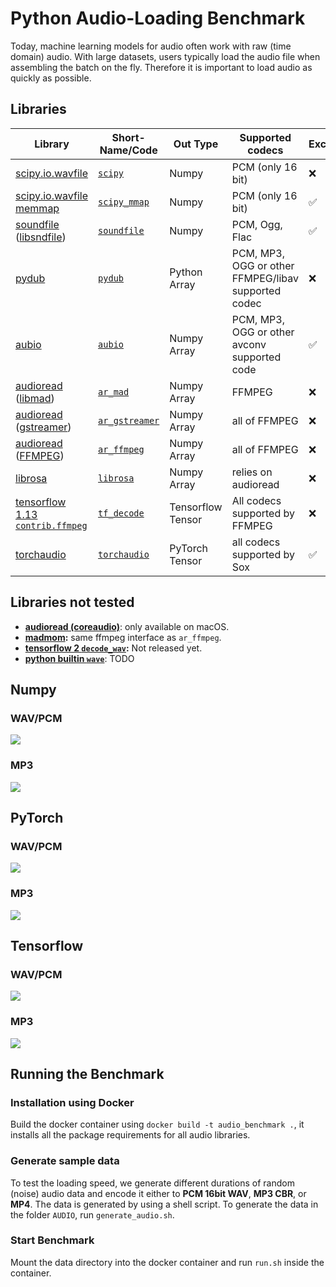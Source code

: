 # Python Audio-Loading Benchmark

Today, machine learning models for audio often work with raw (time domain) audio. With large datasets, users typically load the audio file when assembling the batch on the fly. Therefore it is important to load audio as quickly as possible.

## Libraries

| Library                 | Short-Name/Code          | Out Type          | Supported codecs  | Excerpts/Seeking |
|-------------------------|-----------------------|-------------------|-------------------| -----------------|
| [scipy.io.wavfile](https://docs.scipy.org/doc/scipy-0.14.0/reference/generated/scipy.io.wavfile.read.html#scipy.io.wavfile.read)        | [`scipy`](https://github.com/faroit/python_audio_loading_benchmark/blob/master/loaders.py#L55)       | Numpy      | PCM (only 16 bit)   | ❌        |
| [scipy.io.wavfile memmap](https://docs.scipy.org/doc/scipy-0.14.0/reference/generated/scipy.io.wavfile.read.html#scipy.io.wavfile.read) | [`scipy_mmap`](https://github.com/faroit/python_audio_loading_benchmark/blob/master/loaders.py#L61)  | Numpy      | PCM (only 16 bit)   | ✅        |
| [soundfile](https://pysoundfile.readthedocs.io/en/0.9.0/) ([libsndfile](http://www.mega-nerd.com/libsndfile/))    | [`soundfile`](https://github.com/faroit/python_audio_loading_benchmark/blob/master/loaders.py#L50)   | Numpy   | PCM, Ogg, Flac | ✅             |
| [pydub](https://github.com/jiaaro/pydub)  | [`pydub`](https://github.com/faroit/python_audio_loading_benchmark/blob/master/loaders.py#L97) | Python Array |  PCM, MP3, OGG or other FFMPEG/libav supported codec | ❌ |
| [aubio](https://github.com/aubio/aubio)  | [`aubio`](https://github.com/faroit/python_audio_loading_benchmark/blob/master/loaders.py#L32) | Numpy Array | PCM, MP3, OGG or other avconv supported code |  ✅ |
| [audioread](https://github.com/beetbox/audioread) ([libmad](https://www.underbit.com/products/mad/))           | [`ar_mad`](https://github.com/faroit/python_audio_loading_benchmark/blob/master/loaders.py#L77) | Numpy Array | FFMPEG | ❌ |
| [audioread](https://github.com/beetbox/audioread) ([gstreamer](https://gstreamer.freedesktop.org/))         | [`ar_gstreamer`](https://github.com/faroit/python_audio_loading_benchmark/blob/master/loaders.py#L67) | Numpy Array | all of FFMPEG | ❌ |
| [audioread](https://github.com/beetbox/audioread) ([FFMPEG](https://www.ffmpeg.org/))            | [`ar_ffmpeg`](https://github.com/faroit/python_audio_loading_benchmark/blob/master/loaders.py#L87) | Numpy Array | all of FFMPEG | ❌ |
| [librosa](https://librosa.github.io/)             | [`librosa`](https://github.com/faroit/python_audio_loading_benchmark/blob/master/loaders.py#L104) | Numpy Array | relies on audioread |  ❌ |
| [tensorflow 1.13 `contrib.ffmpeg`](https://www.tensorflow.org/api_docs/python/tf/contrib/ffmpeg/decode_audio) | [`tf_decode`](https://github.com/faroit/python_audio_loading_benchmark/blob/master/loaders.py#L21) | Tensorflow Tensor | All codecs supported by FFMPEG |  ❌ |
| [torchaudio](https://github.com/pytorch/audio) | [`torchaudio`](https://github.com/faroit/python_audio_loading_benchmark/blob/master/loaders.py#L45) | PyTorch Tensor | all codecs supported by Sox |  ✅ |

## Libraries not tested

* __[audioread (coreaudio)](https://github.com/beetbox/audioread/blob/master/audioread/macca.py)__: only available on macOS.
* __[madmom](https://github.com/CPJKU/madmom):__ same ffmpeg interface as `ar_ffmpeg`.
* __[tensorflow 2 `decode_wav`](https://www.tensorflow.org/versions/r2.0/api_docs/python/tf/audio/decode_wav):__ Not released yet.
* __[python builtin `wave`](https://docs.python.org/3.7/library/wave.html)__: TODO

## Numpy

### WAV/PCM
![](results/benchmark_np_wav_bar.png)

### MP3
![](results/benchmark_np_mp3_bar.png)

## PyTorch

### WAV/PCM
![](results/benchmark_pytorch_wav_bar.png)

### MP3
![](results/benchmark_pytorch_mp3_bar.png)

## Tensorflow

### WAV/PCM
![](results/benchmark_tf_wav_bar.png)

### MP3
![](results/benchmark_tf_mp3_bar.png)


## Running the Benchmark

### Installation using Docker

Build the docker container using `docker build -t audio_benchmark .`, it installs all the package requirements for all audio libraries.

### Generate sample data

To test the loading speed, we generate different durations of random (noise) audio data and encode it either to __PCM 16bit WAV__, __MP3 CBR__, or __MP4__.
The data is generated by using a shell script. To generate the data in the folder `AUDIO`, run `generate_audio.sh`.

### Start Benchmark

Mount the data directory into the docker container and run `run.sh` inside the container.




